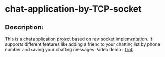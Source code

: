 # chat-application-by-TCP-socket
## Description:
This is a chat application project based on raw socket implementation. It supports different features like adding a friend to your chatting list by phone number and saving your chatting messages.
Video demo : [Link](https://www.youtube.com/watch?v=YU2jfeCA990)

